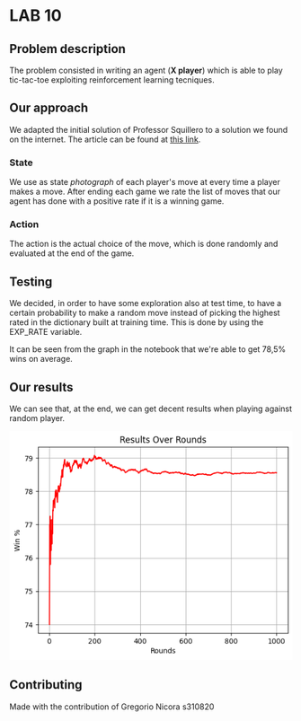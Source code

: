 # LAB 10
## Problem description
The problem consisted in writing an agent (**X player**) which is able to play tic-tac-toe exploiting 
reinforcement learning tecniques.

## Our approach
We adapted the initial solution of Professor Squillero to a solution we found on the internet.
The article can be found at [this link](https://towardsdatascience.com/reinforcement-learning-implement-tictactoe-189582bea542).
### State
We use as state *photograph* of each player's move at every time a player makes a move.
After ending each game we rate the list of moves that our agent has done with a positive rate
if it is a winning game.

### Action
The action is the actual choice of the move, which is done randomly and evaluated at the end 
of the game.

## Testing
We decided, in order to have some exploration also at test time, to have a certain
probability to make a random move instead of picking the highest rated in the dictionary 
built at training time. This is done by using the EXP_RATE variable.

It can be seen from the graph in the notebook that we're able to get 78,5% wins on average.

## Our results

We can see that, at the end, we can get decent results when playing against random player.

![Alt text](./output.png?raw=true "Title")

## Contributing
Made with the contribution of Gregorio Nicora s310820
